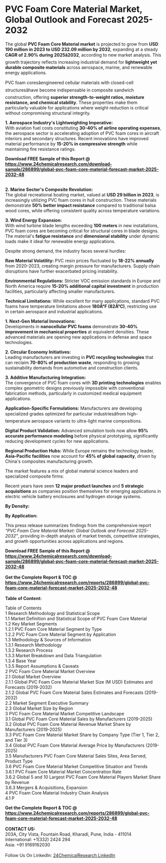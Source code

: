 <h1>PVC Foam Core Material Market, Global Outlook and Forecast 2025-2032</h1><p>The global <strong>PVC Foam Core Material market</strong> is projected to grow from <strong>USD 190 million in 2023 to USD 232.09 million by 2032</strong>, expanding at a steady <strong>CAGR of 2.90% during 2025â2032</strong>, according to new market analysis. This growth trajectory reflects increasing industrial demand for <strong>lightweight yet durable composite materials</strong> across aerospace, marine, and renewable energy applications.</p><p>PVC foam coresâengineered cellular materials with closed-cell structuresâhave become indispensable in composite sandwich construction, offering <strong>superior strength-to-weight ratios, moisture resistance, and chemical stability</strong>. These properties make them particularly valuable for applications where weight reduction is critical without compromising structural integrity.</p><p><strong>1. Aerospace Industry's Lightweighting Imperative:</strong><br>
With aviation fuel costs constituting <strong>30-40% of airline operating expenses</strong>, the aerospace sector is accelerating adoption of PVC foam cores in aircraft interiors and secondary structures. Recent innovations have improved material performance by <strong>15-20% in compressive strength</strong> while maintaining fire resistance ratings.</p><div><b>Download FREE Sample of this Report @ 
            <a href="https://www.24chemicalresearch.com/download-sample/286899/global-pvc-foam-core-material-forecast-market-2025-2032-48">
            https://www.24chemicalresearch.com/download-sample/286899/global-pvc-foam-core-material-forecast-market-2025-2032-48</a></b></div><br><p><strong>2. Marine Sector's Composite Revolution:</strong><br>
The global recreational boating market, valued at <strong>USD 29 billion in 2023</strong>, is increasingly utilizing PVC foam cores in hull construction. These materials demonstrate <strong>50% better impact resistance</strong> compared to traditional balsa wood cores, while offering consistent quality across temperature variations.</p><p><strong>3. Wind Energy Expansion:</strong><br>
With wind turbine blade lengths exceeding <strong>100 meters</strong> in new installations, PVC foam cores are becoming critical for structural cores in blade designs. The material's <strong>fatigue resistance</strong> and <strong>dimensional stability</strong> under dynamic loads make it ideal for renewable energy applications.</p><p>Despite strong demand, the industry faces several hurdles:</p><p><strong>Raw Material Volatility:</strong> PVC resin prices fluctuated by <strong>18-22% annually</strong> from 2020-2023, creating margin pressure for manufacturers. Supply chain disruptions have further exacerbated pricing instability.</p><p><strong>Environmental Regulations:</strong> Stricter VOC emission standards in Europe and North America require <strong>15-20% additional capital investment</strong> in production facilities, particularly affecting smaller manufacturers.</p><p><strong>Technical Limitations:</strong> While excellent for many applications, standard PVC foams have temperature limitations above <strong>180Â°F (82Â°C)</strong>, restricting use in certain aerospace and industrial applications.</p><p><strong>1. Next-Gen Material Innovations:</strong><br>
Developments in <strong>nanocellular PVC foams</strong> demonstrate <strong>30-40% improvement in mechanical properties</strong> at equivalent densities. These advanced materials are opening new applications in defense and space technologies.</p><p><strong>2. Circular Economy Initiatives:</strong><br>
Leading manufacturers are investing in <strong>PVC recycling technologies</strong> that can reclaim <strong>70-80% of production waste</strong>, responding to growing sustainability demands from automotive and construction clients.</p><p><strong>3. Additive Manufacturing Integration:</strong><br>
The convergence of PVC foam cores with <strong>3D printing technologies</strong> enables complex geometric designs previously impossible with conventional fabrication methods, particularly in customized medical equipment applications.</p><p><strong>Application-Specific Formulations:</strong> Manufacturers are developing specialized grades optimized for particular industriesâfrom high-temperature aerospace variants to ultra-light marine compositions.</p><p><strong>Digital Product Validation:</strong> Advanced simulation tools now allow <strong>95% accurate performance modeling</strong> before physical prototyping, significantly reducing development cycles for new applications.</p><p><strong>Regional Production Hubs:</strong> While Europe remains the technology leader, <strong>Asia-Pacific facilities</strong> now account for <strong>45% of global capacity</strong>, driven by China's composites manufacturing growth.</p><p>The market features a mix of global material science leaders and specialized composite firms:</p><p>Recent years have seen <strong>12 major product launches</strong> and <strong>5 strategic acquisitions</strong> as companies position themselves for emerging applications in electric vehicle battery enclosures and hydrogen storage systems.</p><p><strong>By Density:</strong></p><p><strong>By Application:</strong></p><p>This press release summarizes findings from the comprehensive report <em>"PVC Foam Core Material Market: Global Outlook and Forecast 2025-2032"</em>, providing in-depth analysis of market trends, competitive strategies, and growth opportunities across applications and regions.</p><div><b>Download FREE Sample of this Report @ 
            <a href="https://www.24chemicalresearch.com/download-sample/286899/global-pvc-foam-core-material-forecast-market-2025-2032-48">
            https://www.24chemicalresearch.com/download-sample/286899/global-pvc-foam-core-material-forecast-market-2025-2032-48</a></b></div><br><div><b>Get the Complete Report & TOC @ 
            <a href="https://www.24chemicalresearch.com/reports/286899/global-pvc-foam-core-material-forecast-market-2025-2032-48">
            https://www.24chemicalresearch.com/reports/286899/global-pvc-foam-core-material-forecast-market-2025-2032-48</a></b></div><br>
            <b>Table of Content:</b><p>Table of Contents<br />
1 Research Methodology and Statistical Scope<br />
1.1 Market Definition and Statistical Scope of PVC Foam Core Material<br />
1.2 Key Market Segments<br />
1.2.1 PVC Foam Core Material Segment by Type<br />
1.2.2 PVC Foam Core Material Segment by Application<br />
1.3 Methodology & Sources of Information<br />
1.3.1 Research Methodology<br />
1.3.2 Research Process<br />
1.3.3 Market Breakdown and Data Triangulation<br />
1.3.4 Base Year<br />
1.3.5 Report Assumptions & Caveats<br />
2 PVC Foam Core Material Market Overview<br />
2.1 Global Market Overview<br />
2.1.1 Global PVC Foam Core Material Market Size (M USD) Estimates and Forecasts (2019-2032)<br />
2.1.2 Global PVC Foam Core Material Sales Estimates and Forecasts (2019-2032)<br />
2.2 Market Segment Executive Summary<br />
2.3 Global Market Size by Region<br />
3 PVC Foam Core Material Market Competitive Landscape<br />
3.1 Global PVC Foam Core Material Sales by Manufacturers (2019-2025)<br />
3.2 Global PVC Foam Core Material Revenue Market Share by Manufacturers (2019-2025)<br />
3.3 PVC Foam Core Material Market Share by Company Type (Tier 1, Tier 2, and Tier 3)<br />
3.4 Global PVC Foam Core Material Average Price by Manufacturers (2019-2025)<br />
3.5 Manufacturers PVC Foam Core Material Sales Sites, Area Served, Product Type<br />
3.6 PVC Foam Core Material Market Competitive Situation and Trends<br />
3.6.1 PVC Foam Core Material Market Concentration Rate<br />
3.6.2 Global 5 and 10 Largest PVC Foam Core Material Players Market Share by Revenue<br />
3.6.3 Mergers & Acquisitions, Expansion<br />
4 PVC Foam Core Material Industry Chain Analysis<br />
4.1 P</p><div><b>Get the Complete Report & TOC @ 
            <a href="https://www.24chemicalresearch.com/reports/286899/global-pvc-foam-core-material-forecast-market-2025-2032-48">
            https://www.24chemicalresearch.com/reports/286899/global-pvc-foam-core-material-forecast-market-2025-2032-48</a></b></div><br><b>CONTACT US:</b><br>
            203A, City Vista, Fountain Road, Kharadi, Pune, India - 411014<br>
            International: +1(332) 2424 294<br>
            Asia: +91 9169162030 <br><br>
            Follow Us On LinkedIn: <a href="https://www.linkedin.com/company/24chemicalresearch/">24ChemicalResearch LinkedIn</a>